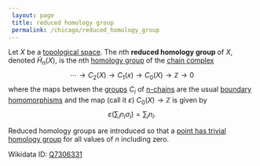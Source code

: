 ```yaml
---
 layout: page
 title: reduced homology group
 permalink: /chicago/reduced_homology_group
---
```

Let $X$ be a [topological space](https://mathgloss.github.io/MathGloss/topological_space). The $n$th **reduced homology group** of $X$, denoted $\tilde H_n(X)$, is the $n$th [homology group](https://mathgloss.github.io/MathGloss/homology_group) of the [chain complex](https://mathgloss.github.io/MathGloss/chain_complex) $$\cdots \to C_2(X) \to C_1(x) \to C_0(X) \to \mathbb Z\to 0$$ where the maps between the [groups](https://mathgloss.github.io/MathGloss/group) $C_i$ of [n-chains](https://mathgloss.github.io/MathGloss/n-chain) are the usual [boundary homomorphisms](https://mathgloss.github.io/MathGloss/boundary_homomorphism) and the map (call it $\varepsilon$) $C_0(X)\to \mathbb Z$ is given by $$\varepsilon\left(\sum_i n_i\sigma_i\right) = \sum_i n_i.$$

Reduced homology groups are introduced so that a [point has trivial homology group](https://mathgloss.github.io/MathGloss/singular_homology_of_a_point) for all values of $n$ including zero. 

Wikidata ID: [Q7306331](https://www.wikidata.org/wiki/Q7306331)